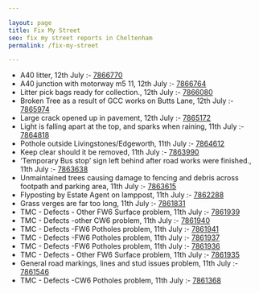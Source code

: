 ```yaml
---

layout: page
title: Fix My Street
seo: fix my street reports in Cheltenham
permalink: /fix-my-street

---
```


<!-- fix_marker starts -->

- A40 litter, 12th July :- [7866770](https://www.fixmystreet.com/report/7866770)
- A40 junction with motorway m5 11, 12th July :- [7866764](https://www.fixmystreet.com/report/7866764)
- Litter pick bags ready for collection., 12th July :- [7866080](https://www.fixmystreet.com/report/7866080)
- Broken Tree as a result of GCC works on Butts Lane, 12th July :- [7865974](https://www.fixmystreet.com/report/7865974)
- Large crack opened up in pavement, 12th July :- [7865172](https://www.fixmystreet.com/report/7865172)
- Light is falling apart at the top, and sparks when raining, 11th July :- [7864818](https://www.fixmystreet.com/report/7864818)
- Pothole outside Livingstones/Edgeworth, 11th July :- [7864612](https://www.fixmystreet.com/report/7864612)
- Keep clear should it be removed, 11th July :- [7863990](https://www.fixmystreet.com/report/7863990)
- ‘Temporary Bus stop’ sign left behind after road works were finished., 11th July :- [7863638](https://www.fixmystreet.com/report/7863638)
- Unmaintained trees causing damage to fencing and debris across footpath and parking area, 11th July :- [7863615](https://www.fixmystreet.com/report/7863615)
- Flyposting by Estate Agent on lamppost, 11th July :- [7862288](https://www.fixmystreet.com/report/7862288)
- Grass verges are far too long, 11th July :- [7861831](https://www.fixmystreet.com/report/7861831)
- TMC - Defects - Other FW6  Surface problem, 11th July :- [7861939](https://www.fixmystreet.com/report/7861939)
- TMC - Defects -other CW6 problem, 11th July :- [7861940](https://www.fixmystreet.com/report/7861940)
- TMC - Defects -FW6 Potholes problem, 11th July :- [7861941](https://www.fixmystreet.com/report/7861941)
- TMC - Defects -FW6 Potholes problem, 11th July :- [7861937](https://www.fixmystreet.com/report/7861937)
- TMC - Defects -FW6 Potholes problem, 11th July :- [7861936](https://www.fixmystreet.com/report/7861936)
- TMC - Defects - Other FW6  Surface problem, 11th July :- [7861935](https://www.fixmystreet.com/report/7861935)
- General road markings, lines and stud issues problem, 11th July :- [7861546](https://www.fixmystreet.com/report/7861546)
- TMC - Defects -CW6 Potholes  problem, 11th July :- [7861368](https://www.fixmystreet.com/report/7861368)

<!-- fix_marker ends -->